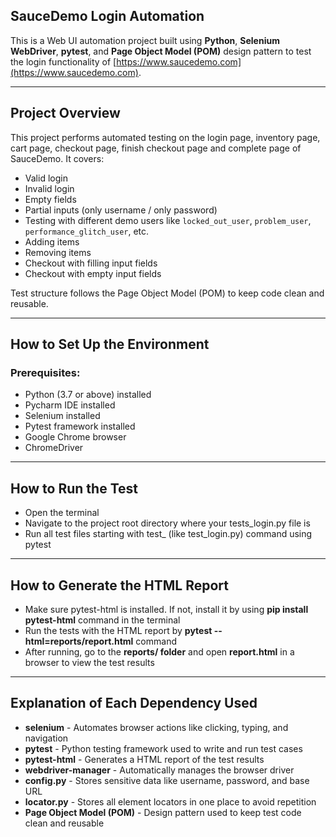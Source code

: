 ## SauceDemo Login Automation

This is a Web UI automation project built using **Python**, **Selenium WebDriver**, **pytest**, and **Page Object Model (POM)** design pattern to test the login functionality of [https://www.saucedemo.com](https://www.saucedemo.com).

---

## Project Overview

This project performs automated testing on the login page, inventory page, cart page, checkout page, finish checkout page and complete page of SauceDemo. It covers:
- Valid login
- Invalid login
- Empty fields
- Partial inputs (only username / only password)
- Testing with different demo users like `locked_out_user`, `problem_user`, `performance_glitch_user`, etc.
- Adding items
- Removing items
- Checkout with filling input fields
- Checkout with empty input fields

Test structure follows the Page Object Model (POM) to keep code clean and reusable.

---

## How to Set Up the Environment

### Prerequisites:

- Python (3.7 or above) installed  
- Pycharm IDE installed
- Selenium installed
- Pytest framework installed
- Google Chrome browser
- ChromeDriver 

---

## How to Run the Test

- Open the terminal 
- Navigate to the project root directory where your tests_login.py file is
- Run all test files starting with test_ (like test_login.py) command using pytest

---

## How to Generate the HTML Report

- Make sure pytest-html is installed. If not, install it by using **pip install pytest-html** command in the terminal
- Run the tests with the HTML report by **pytest --html=reports/report.html** command
- After running, go to the **reports/ folder** and open **report.html** in a browser to view the test results

---

## Explanation of Each Dependency Used

- **selenium** - Automates browser actions like clicking, typing, and navigation
- **pytest** - Python testing framework used to write and run test cases
- **pytest-html** -	Generates a HTML report of the test results
- **webdriver-manager** - Automatically manages the browser driver
- **config.py** - Stores sensitive data like username, password, and base URL
- **locator.py** - Stores all element locators in one place to avoid repetition
- **Page Object Model (POM)** - Design pattern used to keep test code clean and reusable